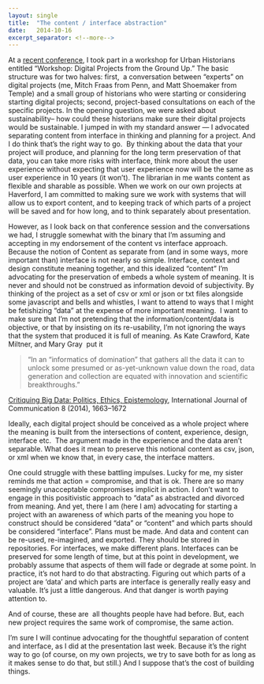 ```yaml
---
layout: single
title:  "The content / interface abstraction"
date:   2014-10-16
excerpt_separator: <!--more-->
---
```


At a [recent conference](http://uha.udayton.edu/conf.html), I took part
in a workshop for Urban Historians entitled “Workshop: Digital Projects
from the Ground Up.” The basic structure was for two halves: first,  a
conversation between “experts” on digital projects (me, Mitch Fraas from
Penn, and Matt Shoemaker from Temple) and a small group of historians
who were starting or considering starting digital projects; second,
project-based consultations on each of the specific projects. In the
opening question, we were asked about sustainability– how could these
historians make sure their digital projects would be sustainable. I
jumped in with my standard answer — I advocated separating content from
interface in thinking and planning for a project. And I do think that’s
the right way to go.  By thinking about the data that your project will
produce, and planning for the long term preservation of that data, you
can take more risks with interface, think more about the user experience
without expecting that user experience now will be the same as user
experience in 10 years (it won’t). The librarian in me wants content as
flexible and sharable as possible. When we work on our own projects at
Haverford, I am committed to making sure we work with systems that will
allow us to export content, and to keeping track of which parts of a
project will be saved and for how long, and to think separately about
presentation.

<!--more-->
However, as I look back on that conference session and the conversations
we had, I struggle somewhat with the binary that I’m assuming and
accepting in my endorsement of the content vs interface approach.
Because the notion of Content as separate from (and in some ways, more
important than) interface is not nearly so simple. Interface, context
and design constitute meaning together, and this idealized “content” I’m
advocating for the preservation of embeds a whole system of meaning. It
is never and should not be construed as information devoid of
subjectivity. By thinking of the project as a set of csv or xml or json
or txt files alongside some javascript and bells and whistles, I want to
attend to ways that I might be fetishizing “data” at the expense of more
important meaning.  I want to make sure that I’m not pretending that the
information/content/data is objective, or that by insisting on its
re-usability, I’m not ignoring the ways that the system that produced it
is full of meaning. As Kate Crawford, Kate Miltner, and Mary Gray  put
it

> “In an “informatics of domination” that gathers all the data it can to
> unlock some presumed or as-yet-unknown value down the road, data
> generation and collection are equated with innovation and scientific
> breakthroughs.”

[Critiquing Big Data: Politics, Ethics,
Epistemology](http://ijoc.org/index.php/ijoc/article/view/2167/1164),
International Journal of Communication 8 (2014), 1663–1672

Ideally, each digital project should be conceived as a whole project
where the meaning is built from the intersections of content,
experience, design, interface etc.  The argument made in the experience
and the data aren’t separable. What does it mean to preserve this
notional content as csv, json, or xml when we know that, in every case,
the interface matters.

One could struggle with these battling impulses. Lucky for me, my sister
reminds me that action = compromise, and that is ok. There are so many
seemingly unacceptable compromises implicit in action. I don’t want to
engage in this positivistic approach to “data” as abstracted and
divorced from meaning. And yet, there I am (here I am) advocating for
starting a project with an awareness of which parts of the meaning you
hope to construct should be considered “data” or “content” and which
parts should be considered “interface”. Plans must be made. And data and
content can be re-used, re-imagined, and exported. They should be stored
in repositories. For interfaces, we make different plans. Interfaces can
be preserved for some length of time, but at this point in development,
we probably assume that aspects of them will fade or degrade at some
point. In practice, it’s not hard to do that abstracting. Figuring out
which parts of a project are ‘data’ and which parts are interface is
generally really easy and valuable. It’s just a little dangerous. And
that danger is worth paying attention to.

And of course, these are  all thoughts people have had before. But, each
new project requires the same work of compromise, the same action.

I’m sure I will continue advocating for the thoughtful separation of
content and interface, as I did at the presentation last week. Because
it’s the right way to go (of course, on my own projects, we try to save
both for as long as it makes sense to do that, but still.) And I suppose
that’s the cost of building things.
